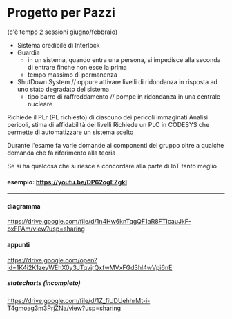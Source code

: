 # Progetto per Pazzi
(c'è tempo 2 sessioni giugno/febbraio)

- Sistema credibile di Interlock
- Guardia
  - in un sistema, quando entra una persona, si impedisce alla seconda di entrare finche non esce la prima
  - tempo massimo di permanenza
- ShutDown System // oppure attivare livelli di ridondanza in risposta ad uno stato degradato del sistema
  - tipo barre di raffreddamento // pompe in ridondanza in una centrale nucleare

Richiede il PLr (PL richiesto) di ciascuno dei pericoli immaginati
Analisi pericoli, stima di affidabilità dei livelli
Richiede un PLC in CODESYS che permette di automatizzare un sistema scelto

Durante l'esame fa varie domande ai componenti del gruppo
oltre a qualche domanda che fa riferimento alla teoria

Se si ha qualcosa che si riesce a concordare alla parte di IoT tanto meglio

#### esempio: https://youtu.be/DP62ogEZgkI
-----
#### diagramma
https://drive.google.com/file/d/1n4Hw6knTqgQF1aR8FTIcauJkF-bxFPAm/view?usp=sharing

#### appunti
https://drive.google.com/open?id=1K4i2K1zeyWEhX0y3JTqvjrQxfwMVxFGd3hl4wVpi6nE

##### statecharts (incompleto)
https://drive.google.com/file/d/1Z_fiUDUehhrMt-i-T4gmoag3m3PrjZNa/view?usp=sharing

